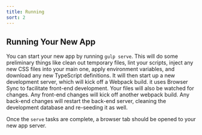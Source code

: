 ```yaml
---
title: Running
sort: 2
---
```


## Running Your New App

You can start your new app by running `gulp serve`. This will do some preliminary things like clean out temporary
files, lint your scripts, inject any new CSS files into your main one, apply environment variables, and download
any new TypeScript definitions. It will then start up a new development server, which will kick off a Webpack build.
it uses Browser Sync to facilitate front-end development. Your files will also be watched for changes. Any front-end
changes will kick off another webpack build. Any back-end changes will restart the back-end server, cleaning the
development database and re-seeding it as well.

Once the `serve` tasks are complete, a browser tab should be opened to your new app server.
